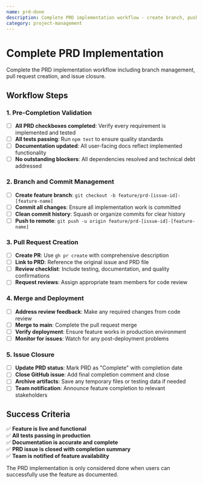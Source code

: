 ```yaml
---
name: prd-done
description: Complete PRD implementation workflow - create branch, push changes, create PR, merge, and close issue
category: project-management
---
```


# Complete PRD Implementation

Complete the PRD implementation workflow including branch management, pull request creation, and issue closure.

## Workflow Steps

### 1. Pre-Completion Validation
- [ ] **All PRD checkboxes completed**: Verify every requirement is implemented and tested
- [ ] **All tests passing**: Run `npm test` to ensure quality standards
- [ ] **Documentation updated**: All user-facing docs reflect implemented functionality
- [ ] **No outstanding blockers**: All dependencies resolved and technical debt addressed

### 2. Branch and Commit Management
- [ ] **Create feature branch**: `git checkout -b feature/prd-[issue-id]-[feature-name]`
- [ ] **Commit all changes**: Ensure all implementation work is committed
- [ ] **Clean commit history**: Squash or organize commits for clear history
- [ ] **Push to remote**: `git push -u origin feature/prd-[issue-id]-[feature-name]`

### 3. Pull Request Creation
- [ ] **Create PR**: Use `gh pr create` with comprehensive description
- [ ] **Link to PRD**: Reference the original issue and PRD file
- [ ] **Review checklist**: Include testing, documentation, and quality confirmations
- [ ] **Request reviews**: Assign appropriate team members for code review

### 4. Merge and Deployment
- [ ] **Address review feedback**: Make any required changes from code review
- [ ] **Merge to main**: Complete the pull request merge
- [ ] **Verify deployment**: Ensure feature works in production environment
- [ ] **Monitor for issues**: Watch for any post-deployment problems

### 5. Issue Closure
- [ ] **Update PRD status**: Mark PRD as "Complete" with completion date
- [ ] **Close GitHub issue**: Add final completion comment and close
- [ ] **Archive artifacts**: Save any temporary files or testing data if needed
- [ ] **Team notification**: Announce feature completion to relevant stakeholders

## Success Criteria
✅ **Feature is live and functional**  
✅ **All tests passing in production**  
✅ **Documentation is accurate and complete**  
✅ **PRD issue is closed with completion summary**  
✅ **Team is notified of feature availability**

The PRD implementation is only considered done when users can successfully use the feature as documented.